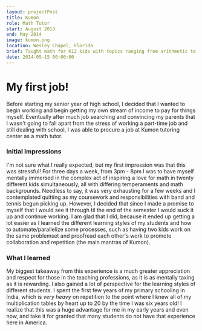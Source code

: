 ```yaml
---
layout: projectPost
title: Kumon
role: Math Tutor
start: August 2013
end: May 2014
image: kumon.png
location: Wesley Chapel, Florida
brief: Taught math for K12 kids with topics ranging from arithmetic to calculus
date: 2014-05-15 00:00:00
---
```

# My first job!
Before starting my senior year of high school, I decided that I wanted to begin working and begin getting my own stream of income to pay for things myself. Eventually after much job searching and convincing my parents that I wasn't going to fall apart from the stress of working a part-time job and still dealing with school, I was able to procure a job at Kumon tutoring center as a math tutor.

### Initial Impressions
I'm not sure what I really expected, but my first impression was that this was stressful! For three days a week, from 3pm - 8pm I was to have myself mentally immersed in the complex act of inspiring a love for math in twenty different kids simultaneously, all with differing temperaments and math backgrounds. Needless to say, it was very exhausting for a few weeks and I contemplated quitting as my coursework and responsibilities with band and tennis begun picking up. However, I decided that since I made a promise to myself that I would see it through til the end of the semester I would suck it up and continue working. I am glad that I did, because it ended up getting a lot easier as I learned the different learning styles of my students and how to automate/parallelize some processes, such as having two kids work on the same problemset and proofread each other's work to promote collaboration and repetition (the main mantras of Kumon).

### What I learned
My biggest takeaway from this experience is a much greater appreciation and respect for those in the teaching professions, as it is as mentally taxing as it is rewarding. I also gained a lot of perspective for the learning styles of different students. I spent the first few years of my primary schooling in India, which is *very heavy* on repetition to the point where I knew all of my multiplication tables by heart up to 20 by the time I was six years old! I realize that this was a huge advantage for me in my early years and even now, and take it for granted that many students do not have that experience here in America.
